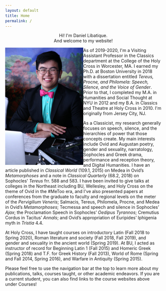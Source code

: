 ```yaml
---
layout: default
title: Home
permalink: /
---
```


<p align="center">Hi! I'm Daniel Libatique.<br>And welcome to my website!</p>

<img align="left" src="../images/headshot.jpg" style="float" width="50%">

<p>As of 2019-2020, I'm a Visiting Assistant Professor in the Classics department at the College of the Holy Cross in Worcester, MA. I earned my Ph.D. at Boston University in 2018 with a dissertation entitled <em>Tereus, Procne, and Philomela: Speech, Silence, and the Voice of Gender</em>. Prior to that, I completed my M.A. in Humanities and Social Thought at NYU in 2012 and my B.A. in Classics and Theatre at Holy Cross in 2010. I'm originally from Jersey City, NJ.</p>

<p>As a Classicist, my research generally focuses on speech, silence, and the hierarchies of power that those concepts create. My main interests include Ovid and Augustan poetry, gender and sexuality, narratology, Sophocles and Greek drama, performance and reception theory, and Digital Humanities. I have an article published in <em>Classical World</em> (109.1, 2015) on Medea in Ovid’s <em>Metamorphoses</em> and a note in <em>Classical Quarterly</em> (68.2, 2018) on Sophocles’ <em>Tereus</em> frr. 588 and 583. I have been invited to give talks at colleges in the Northeast including BU, Wellesley, and Holy Cross on the theme of Ovid in the #MeToo era, and I've also presented papers at conferences from the graduate to faculty and regional levels on the meter of the <em>Pervigilium Veneris</em>; Salmacis, Tereus, Philomela, Procne, and Medea in Ovid’s <em>Metamorphoses</em>; Tecmessa and speech and silence in Sophocles’ <em>Ajax</em>; the Proclamation Speech in Sophocles’ <em>Oedipus Tyrannos</em>; Cremutius Cordus in Tacitus’ <em>Annals</em>; and Ovid’s appropriation of Euripides’ Iphigenia myth in <em>Tristia</em> 4.4.</p>


<p>At Holy Cross, I have taught courses on introductory Latin (Fall 2018 to Spring 2020), Roman literature and society (Fall 2018, Fall 2019), and gender and sexuality in the ancient world (Spring 2019). At BU, I acted as instructor of record for Beginning Latin 1 (Fall 2015) and Homeric Greek (Spring 2018) and T.F. for Greek History (Fall 2013), World of Rome (Spring and Fall 2014, Spring 2016), and Warfare in Antiquity (Spring 2015).</p>

<p>Please feel free to use the navigation bar at the top to learn more about my publications, talks, courses taught, or other academic endeavors. If you are a current student, you can also find links to the course websites above under Courses!</p>
